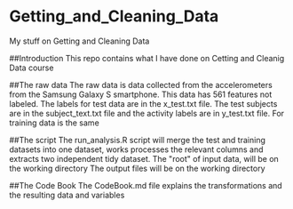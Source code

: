 Getting_and_Cleaning_Data
=========================

My stuff on Getting and Cleaning Data 


##Introduction
This repo contains what I have done on Cetting and Cleanig Data course


##The raw data
The raw data is data collected from the accelerometers from the Samsung Galaxy S smartphone.
This data has 561 features not labeled. The labels for test data are in the x_test.txt file.
The test subjects are in the subject_text.txt file and the activity labels are in y_test.txt file.
For training data is the same

##The script
The run_analysis.R script will merge the test and training datasets into one dataset, works processes the
relevant columns and extracts two independent tidy dataset.
The "root" of input data, will be on the working directory
The output files will be on the working directory

##The Code Book
The CodeBook.md file explains the transformations and the resulting data and variables


